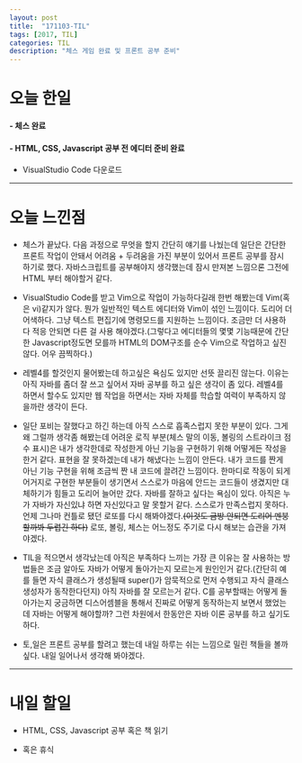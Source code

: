 ```yaml
---
layout: post
title:  "171103-TIL"
tags: [2017, TIL]
categories: TIL
description: "체스 게임 완료 및 프론트 공부 준비"
---
```


오늘 한일
========

#### - 체스 완료

#### - HTML, CSS, Javascript 공부 전 에디터 준비 완료

  - VisualStudio Code 다운로드

---

오늘 느낀점
==========

- 체스가 끝났다. 다음 과정으로 무엇을 할지 간단히 얘기를 나눴는데 일단은 간단한 프론트 작업이 안돼서 어려움 + 두려움을 가진 부분이 있어서 프론트 공부를 잠시 하기로 했다. 자바스크립트를 공부해야지 생각했는데 잠시 만져본 느낌으론 그전에 HTML 부터 해야할거 같다.

- VisualStudio Code를 받고 Vim으로 작업이 가능하다길래 한번 해봤는데 Vim(혹은 vi)같지가 않다. 뭔가 일반적인 텍스트 에디터와 Vim이 섞인 느낌이다. 도리어 더 어색하다. 그냥 텍스트 편집기에 명령모드를 지원하는 느낌이다. 조금만 더 사용하다 적응 안되면 다른 걸 사용 해야겠다.(그렇다고 에디터들의 몇몇 기능때문에 간단한 Javascript정도면 모를까 HTML의 DOM구조를 순수 Vim으로 작업하고 싶진 않다. 어우 끔찍하다.)

- 레벨4를 할것인지 물어봤는데 하고싶은 욕심도 있지만 선뜻 끌리진 않는다. 이유는 아직 자바를 좀더 잘 쓰고 싶어서 자바 공부를 하고 싶은 생각이 좀 있다. 레벨4를 하면서 할수도 있지만 웹 작업을 하면서는 자바 자체를 학습할 여력이 부족하지 않을까란 생각이 든다.

- 일단 포비는 잘했다고 하긴 하는데 아직 스스로 흡족스럽지 못한 부분이 있다. 그게 왜 그럴까 생각좀 해봤는데 어려운 로직 부분(체스 말의 이동, 볼링의 스트라이크 점수 표시)은 내가 생각한데로 작성한게 아닌 기능을 구현하기 위해 어떻게든 작성을 한거 같다. 표현을 잘 못하겠는데 내가 해냈다는 느낌이 안든다. 내가 코드를 짠게 아닌 기능 구현을 위해 조금씩 짠 내 코드에 끌려간 느낌이다. 한마디로 작동이 되게 어거지로 구현한 부분들이 생기면서 스스로가 마음에 안드는 코드들이 생겼지만 대체하기가 힘들고 도리어 늘어만 갔다. 자바를 잘하고 싶다는 욕심이 있다. 아직은 누가 자바가 자신있냐 하면 자신있다고 말 못할거 같다. 스스로가 만족스럽지 못하다. 언제 그나마 컨틀로 됐던 로또를 다시 해봐야겠다.~~(이것도 금방 안되면 도리어 멘붕할까봐 두렵긴 하다)~~ 로또, 볼링, 체스는 어느정도 주기로 다시 해보는 습관을 가져야겠다.

- TIL을 적으면서 생각났는데 아직은 부족하다 느끼는 가장 큰 이유는 잘 사용하는 방법들은 조금 알아도 자바가 어떻게 돌아가는지 모르는게 원인인거 같다.(간단히 예를 들면 자식 클래스가 생성될때 super()가 암묵적으로 먼저 수행되고 자식 클래스 생성자가 동작한다던지) 아직 자바를 잘 모르는거 같다. C를 공부할때는 어떻게 돌아가는지 궁금하면 디스어셈블을 통해서 진짜로 어떻게 동작하는지 보면서 했었는데 자바는 어떻게 해야할까? 그런 차원에서 한동안은 자바 이론 공부를 하고 싶기도 하다.

- 토,일은 프론트 공부를 할려고 했는데 내일 하루는 쉬는 느낌으로 밀린 책들을 볼까 싶다. 내일 일어나서 생각해 봐야겠다.

---

내일 할일
=========

- HTML, CSS, Javascript 공부 혹은 책 읽기

- 혹은 휴식
